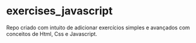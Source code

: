 # exercises_javascript
Repo criado com intuito de adicionar exercícios simples e avançados com conceitos de Html, Css e Javascript.
